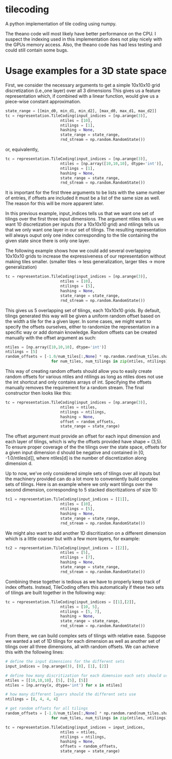 # tilecoding
A python implementation of tile coding using numpy.

The theano code will most likely have better performance on the CPU. I suspect the indexing used in this implementation does not play nicely with the GPUs memory access. Also, the theano code has had less testing and could still contain some bugs.

# Usage examples for a 3D state space

First, we consider the necessary arguments to get a simple 10x10x10 grid discretization (i.e.,one layer)
over all 3 dimensions This gives us a feature representation which, if combined with a linear function, would
give us a piece-wise constant approximation.
```python
state_range = [[min_d0, min_d1, min_d2], [max_d0, max_d1, max_d2]]
tc = representation.TileCoding(input_indices = [np.arange(3)],
						ntiles = [10],
						ntilings = [1],
						hashing = None,
						state_range = state_range,
						rnd_stream = np.random.RandomState())
```
or, equivalently,
```python
tc = representation.TileCoding(input_indices = [np.arange(3)],
						ntiles = [np.array([10,10,10], dtype='int')],
						ntilings = [1],
						hashing = None,
						state_range = state_range,
						rnd_stream = np.random.RandomState())

```
It is important for the first three arguments to be lists with the same number of entries, if offsets are included 
it must be a list of the same size as well. The reason for this will be more apparent later.

In this previous example, input_indices tells us that we want one set of tilings over the first three input
dimensions. The argument ntiles tells us we want 10 discretization per inputs (for a 10x10x10 grid) and ntilings 
tells us that we only want one layer in our set of tilings. The resulting representation will always ouput only
one index corresponding to the tile containing the given state since there is only one layer.

The following example shows how we could add several overlapping 10x10x10 grids to increase the expressiveness of
our representation without making tiles smaller. 
(smaller tiles \-\> less generalization, larger tiles \-\> more generalization)
```python
tc = representation.TileCoding(input_indices = [np.arange(3)],
						ntiles = [10],
						ntilings = [5],
						hashing = None,
						state_range = state_range,
						rnd_stream = np.random.RandomState())
```
This gives us 5 overlapping set of tilings, each 10x10x10 grids. By default, tilings generated this way will be
given a uniform random offset based on the width a tile for the a given layer. In some cases, we might want
to specify the offsets ourselves, either to randomize the representation in a specific way or add domain knowledge. Random offsets can
be created manually with the offset argument as such:
```python
ntiles = [np.array([10,10,10], dtype='int')]
ntilings = [5]
random_offsets = [-1.0/num_tiles[:,None] * np.random.rand(num_tiles.shape[0], num_tilings) 
					for num_tiles, num_tilings in zip(ntiles, ntilings)]
```
This way of creating random offsets should allow you to easily create random offsets for various ntiles and ntilings
as long as ntiles does not use the int shortcut and only contains arrays of int. Specifying the offsets manually removes
the requirement for a random stream. The final constructor then looks like this:
```python
tc = representation.TileCoding(input_indices = [np.arange(3)],
						ntiles = ntiles,
						ntilings = ntilings,
						hashing = None,
						offset = random_offsets,
						state_range = state_range)
```
The offset argument must provide an offset for each input dimension and each layer of tilings, which is why the 
offsets provided have shape = (3,5). To ensure proper coverage of the the tilings over the state space, offsets
for a given input dimension d should be negative and contained in [0, -1.0/ntiles[d]], where ntiles[d] is the number
of discretization along dimension d.

Up to now, we've only considered simple sets of tilings over all inputs but the machinery provided can do a lot
more to conveniently build complex sets of tilings. Here is an example where we only want tilings over the
second dimension, corresponding to 5 stacked discritizations of size 10:
```python
tc1 = representation.TileCoding(input_indices = [[1]],
						ntiles = [10],
						ntilings = [5],
						hashing = None,
						state_range = state_range,
						rnd_stream = np.random.RandomState())
```
We might also want to add another 1D discritization on a different dimension which is a little coarser but with
a few more layers, for example:
```python
tc2 = representation.TileCoding(input_indices = [[2]],
						ntiles = [5],
						ntilings = [7],
						hashing = None,
						state_range = state_range,
						rnd_stream = np.random.RandomState())
```
Combining these together is tedious as we have to properly keep track of index offsets. Instead, TileCoding offers 
this automatically if these two sets of tilings are built together in the following way:
```python
tc = representation.TileCoding(input_indices = [[1],[2]],
						ntiles = [10, 5],
						ntilings = [5, 7],
						hashing = None,
						state_range = state_range,
						rnd_stream = np.random.RandomState())
```
From there, we can build complex sets of tilings with relative ease. Suppose we wanted a set of 1D tilings for each
dimension as well as another set of tilings over all three dimensions, all with random offsets. We can achieve this with
the following lines:
```python
# define the input dimensions for the different sets
input_indices = [np.arange(3), [0], [1], [2]]

# define how many discritization for each dimension each sets should use
ntiles = [[10,10,10], [5], [5], [5]]
ntiles = [np.array(x, dtype='int') for x in ntiles]

# how many different layers should the different sets use
ntilings = [8, 4, 4, 4]

# get random offsets for all tilings
random_offsets = [-1.0/num_tiles[:,None] * np.random.rand(num_tiles.shape[0], num_tilings) 
					for num_tiles, num_tilings in zip(ntiles, ntilings)]

tc = representation.TileCoding(input_indices = input_indices,
						ntiles = ntiles,
						ntilings = ntilings,
						hashing = None,
						offsets = random_offsets,
						state_range = state_range)
```